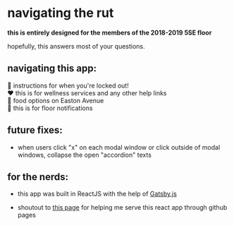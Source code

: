 # navigating the rut

**this is entirely designed for the members of the 2018-2019 5SE floor**

hopefully, this answers most of your questions.

## navigating this app:

:key: instructions for when you're locked out!
<br>
:heart: this is for wellness services and any other help links
<br>
:fork_and_knife: food options on Easton Avenue
<br>
:bell: this is for floor notifications
<br>

## future fixes:

* when users click "x" on each modal window or click outside of modal windows, collapse the open "accordion" texts

## for the nerds:

* this app was built in ReactJS with the help of [Gatsby.js](https://www.gatsbyjs.org/)

* shoutout to [this page](https://www.gatsbyjs.org/docs/how-gatsby-works-with-github-pages/) for helping me serve this react app through github pages
